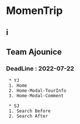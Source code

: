 # MomenTrip
i
---
## Team Ajounice 

### DeadLine : 2022-07-22 
```
 * YJ
 1. Home
 2. Home-Modal-TourInfo
 3. Home-Modal-Comment
 
 * SJ
 1. Search Before
 2. Search After
```
